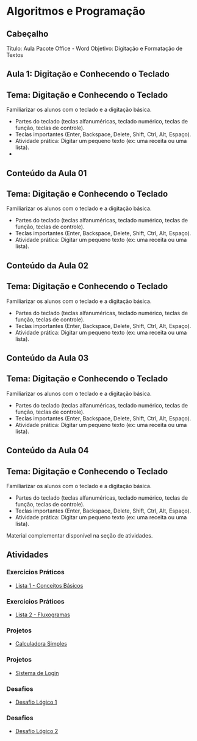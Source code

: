 # Algoritmos e Programação

## Cabeçalho
Título: Aula Pacote Office - Word
Objetivo: Digitação e Formatação de Textos

## Aula 1: Digitação e Conhecendo o Teclado
## Tema: Digitação e Conhecendo o Teclado
 Familiarizar os alunos com o teclado e a digitação básica.

- Partes do teclado (teclas alfanuméricas, teclado numérico, teclas de função, teclas de controle).
- Teclas importantes (Enter, Backspace, Delete, Shift, Ctrl, Alt, Espaço).
- Atividade prática: Digitar um pequeno texto (ex: uma receita ou uma lista).
- 
## Conteúdo da Aula 01
## Tema: Digitação e Conhecendo o Teclado
 Familiarizar os alunos com o teclado e a digitação básica.

- Partes do teclado (teclas alfanuméricas, teclado numérico, teclas de função, teclas de controle).
- Teclas importantes (Enter, Backspace, Delete, Shift, Ctrl, Alt, Espaço).
- Atividade prática: Digitar um pequeno texto (ex: uma receita ou uma lista).

## Conteúdo da Aula 02
## Tema: Digitação e Conhecendo o Teclado
 Familiarizar os alunos com o teclado e a digitação básica.

- Partes do teclado (teclas alfanuméricas, teclado numérico, teclas de função, teclas de controle).
- Teclas importantes (Enter, Backspace, Delete, Shift, Ctrl, Alt, Espaço).
- Atividade prática: Digitar um pequeno texto (ex: uma receita ou uma lista).

## Conteúdo da Aula 03
## Tema: Digitação e Conhecendo o Teclado
 Familiarizar os alunos com o teclado e a digitação básica.

- Partes do teclado (teclas alfanuméricas, teclado numérico, teclas de função, teclas de controle).
- Teclas importantes (Enter, Backspace, Delete, Shift, Ctrl, Alt, Espaço).
- Atividade prática: Digitar um pequeno texto (ex: uma receita ou uma lista).

## Conteúdo da Aula 04
## Tema: Digitação e Conhecendo o Teclado
 Familiarizar os alunos com o teclado e a digitação básica.

- Partes do teclado (teclas alfanuméricas, teclado numérico, teclas de função, teclas de controle).
- Teclas importantes (Enter, Backspace, Delete, Shift, Ctrl, Alt, Espaço).
- Atividade prática: Digitar um pequeno texto (ex: uma receita ou uma lista).

Material complementar disponível na seção de atividades.

## Atividades
### Exercícios Práticos
- [Lista 1 - Conceitos Básicos](exercicios/office/Aula01_Word.txt)
### Exercícios Práticos
- [Lista 2 - Fluxogramas](exercicios/office/Aula01_Word.txt)

### Projetos
- [Calculadora Simples](exercicios/office/Aula01_Word.txt)
### Projetos
- [Sistema de Login](exercicios/office/Aula01_Word.txt)

### Desafios
- [Desafio Lógico 1](exercicios/office/Aula01_Word.txt)
### Desafios
- [Desafio Lógico 2](exercicios/office/Aula01_Word.txt)
